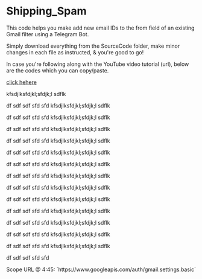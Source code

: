 # Shipping_Spam
This code helps you make add new email IDs to the from field of an existing Gmail filter using a Telegram Bot. 

Simply download everything from the SourceCode folder, make minor changes in each file as instructed, & you're good to go!

In case you're following along with the YouTube video tutorial (url), below are the codes which you can copy/paste.

<a href="#1">click hehere</a>

kfsdjlksfdjkl;sfdjk;l sdflk

df
sdf
sdf 
sfd
sfd
kfsdjlksfdjkl;sfdjk;l sdflk

df
sdf
sdf 
sfd
sfd
kfsdjlksfdjkl;sfdjk;l sdflk

df
sdf
sdf 
sfd
sfd
kfsdjlksfdjkl;sfdjk;l sdflk

df
sdf
sdf 
sfd
sfd
kfsdjlksfdjkl;sfdjk;l sdflk

df
sdf
sdf 
sfd
sfd
kfsdjlksfdjkl;sfdjk;l sdflk

df
sdf
sdf 
sfd
sfd
kfsdjlksfdjkl;sfdjk;l sdflk

df
sdf
sdf 
sfd
sfd
kfsdjlksfdjkl;sfdjk;l sdflk

df
sdf
sdf 
sfd
sfd
kfsdjlksfdjkl;sfdjk;l sdflk

df
sdf
sdf 
sfd
sfd
kfsdjlksfdjkl;sfdjk;l sdflk

df
sdf
sdf 
sfd
sfd
kfsdjlksfdjkl;sfdjk;l sdflk

df
sdf
sdf 
sfd
sfd
kfsdjlksfdjkl;sfdjk;l sdflk

df
sdf
sdf 
sfd
sfd
kfsdjlksfdjkl;sfdjk;l sdflk

df
sdf
sdf 
sfd
sfd
kfsdjlksfdjkl;sfdjk;l sdflk

df
sdf
sdf 
sfd
sfd


<p id="1">Scope URL @ 4:45: `https://www.googleapis.com/auth/gmail.settings.basic`</p>
